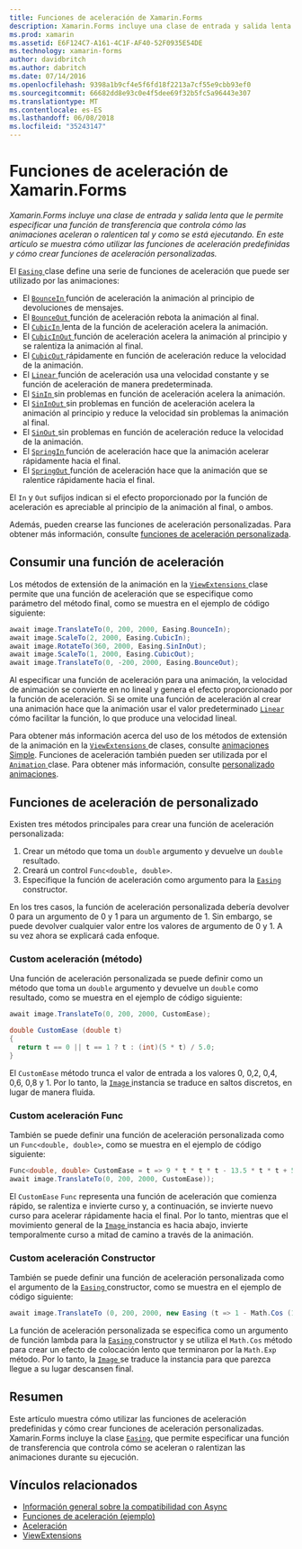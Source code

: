 ```yaml
---
title: Funciones de aceleración de Xamarin.Forms
description: Xamarin.Forms incluye una clase de entrada y salida lenta que le permite especificar una función de transferencia que controla cómo las animaciones aceleran o ralenticen tal y como se está ejecutando. En este artículo se muestra cómo usar las funciones de aceleración predefinidas y cómo crear funciones de aceleración personalizadas.
ms.prod: xamarin
ms.assetid: E6F124C7-A161-4C1F-AF40-52F0935E54DE
ms.technology: xamarin-forms
author: davidbritch
ms.author: dabritch
ms.date: 07/14/2016
ms.openlocfilehash: 9398a1b9cf4e5f6fd18f2213a7cf55e9cbb93ef0
ms.sourcegitcommit: 66682dd8e93c0e4f5dee69f32b5fc5a96443e307
ms.translationtype: MT
ms.contentlocale: es-ES
ms.lasthandoff: 06/08/2018
ms.locfileid: "35243147"
---
```

# <a name="easing-functions-in-xamarinforms"></a>Funciones de aceleración de Xamarin.Forms

_Xamarin.Forms incluye una clase de entrada y salida lenta que le permite especificar una función de transferencia que controla cómo las animaciones aceleran o ralenticen tal y como se está ejecutando. En este artículo se muestra cómo utilizar las funciones de aceleración predefinidas y cómo crear funciones de aceleración personalizadas._


El [ `Easing` ](https://developer.xamarin.com/api/type/Xamarin.Forms.Easing/) clase define una serie de funciones de aceleración que puede ser utilizado por las animaciones:

- El [ `BounceIn` ](https://developer.xamarin.com/api/field/Xamarin.Forms.Easing.BounceIn/) función de aceleración la animación al principio de devoluciones de mensajes.
- El [ `BounceOut` ](https://developer.xamarin.com/api/field/Xamarin.Forms.Easing.BounceOut/) función de aceleración rebota la animación al final.
- El [ `CubicIn` ](https://developer.xamarin.com/api/field/Xamarin.Forms.Easing.CubicIn/) lenta de la función de aceleración acelera la animación.
- El [ `CubicInOut` ](https://developer.xamarin.com/api/field/Xamarin.Forms.Easing.CubicInOut/) función de aceleración acelera la animación al principio y se ralentiza la animación al final.
- El [ `CubicOut` ](https://developer.xamarin.com/api/field/Xamarin.Forms.Easing.CubicOut/) rápidamente en función de aceleración reduce la velocidad de la animación.
- El [ `Linear` ](https://developer.xamarin.com/api/field/Xamarin.Forms.Easing.Linear/) función de aceleración usa una velocidad constante y se función de aceleración de manera predeterminada.
- El [ `SinIn` ](https://developer.xamarin.com/api/field/Xamarin.Forms.Easing.SinIn/) sin problemas en función de aceleración acelera la animación.
- El [ `SinInOut` ](https://developer.xamarin.com/api/field/Xamarin.Forms.Easing.SinInOut/) sin problemas en función de aceleración acelera la animación al principio y reduce la velocidad sin problemas la animación al final.
- El [ `SinOut` ](https://developer.xamarin.com/api/field/Xamarin.Forms.Easing.SinOut/) sin problemas en función de aceleración reduce la velocidad de la animación.
- El [ `SpringIn` ](https://developer.xamarin.com/api/field/Xamarin.Forms.Easing.SpringIn/) función de aceleración hace que la animación acelerar rápidamente hacia el final.
- El [ `SpringOut` ](https://developer.xamarin.com/api/field/Xamarin.Forms.Easing.SpringOut/) función de aceleración hace que la animación que se ralentice rápidamente hacia el final.

El `In` y `Out` sufijos indican si el efecto proporcionado por la función de aceleración es apreciable al principio de la animación al final, o ambos.

Además, pueden crearse las funciones de aceleración personalizadas. Para obtener más información, consulte [funciones de aceleración personalizada](#customeasing).

## <a name="consuming-an-easing-function"></a>Consumir una función de aceleración

Los métodos de extensión de la animación en la [ `ViewExtensions` ](https://developer.xamarin.com/api/type/Xamarin.Forms.ViewExtensions/) clase permite que una función de aceleración que se especifique como parámetro del método final, como se muestra en el ejemplo de código siguiente:

```csharp
await image.TranslateTo(0, 200, 2000, Easing.BounceIn);
await image.ScaleTo(2, 2000, Easing.CubicIn);
await image.RotateTo(360, 2000, Easing.SinInOut);
await image.ScaleTo(1, 2000, Easing.CubicOut);
await image.TranslateTo(0, -200, 2000, Easing.BounceOut);
```

Al especificar una función de aceleración para una animación, la velocidad de animación se convierte en no lineal y genera el efecto proporcionado por la función de aceleración. Si se omite una función de aceleración al crear una animación hace que la animación usar el valor predeterminado [ `Linear` ](https://developer.xamarin.com/api/field/Xamarin.Forms.Easing.Linear/) cómo facilitar la función, lo que produce una velocidad lineal.

Para obtener más información acerca del uso de los métodos de extensión de la animación en la [ `ViewExtensions` ](https://developer.xamarin.com/api/type/Xamarin.Forms.ViewExtensions/) de clases, consulte [animaciones Simple](~/xamarin-forms/user-interface/animation/simple.md). Funciones de aceleración también pueden ser utilizada por el [ `Animation` ](https://developer.xamarin.com/api/type/Xamarin.Forms.Animation/) clase. Para obtener más información, consulte [personalizado animaciones](~/xamarin-forms/user-interface/animation/custom.md).

<a name="customeasing" />

## <a name="custom-easing-functions"></a>Funciones de aceleración de personalizado

Existen tres métodos principales para crear una función de aceleración personalizada:

1. Crear un método que toma un `double` argumento y devuelve un `double` resultado.
1. Creará un control `Func<double, double>`.
1. Especifique la función de aceleración como argumento para la [ `Easing` ](https://developer.xamarin.com/api/type/Xamarin.Forms.Easing/) constructor.

En los tres casos, la función de aceleración personalizada debería devolver 0 para un argumento de 0 y 1 para un argumento de 1. Sin embargo, se puede devolver cualquier valor entre los valores de argumento de 0 y 1. A su vez ahora se explicará cada enfoque.

### <a name="custom-easing-method"></a>Custom aceleración (método)

Una función de aceleración personalizada se puede definir como un método que toma un `double` argumento y devuelve un `double` como resultado, como se muestra en el ejemplo de código siguiente:

```csharp
await image.TranslateTo(0, 200, 2000, CustomEase);

double CustomEase (double t)
{
  return t == 0 || t == 1 ? t : (int)(5 * t) / 5.0;
}
```

El `CustomEase` método trunca el valor de entrada a los valores 0, 0,2, 0,4, 0,6, 0,8 y 1. Por lo tanto, la [ `Image` ](https://developer.xamarin.com/api/type/Xamarin.Forms.Image/) instancia se traduce en saltos discretos, en lugar de manera fluida.

### <a name="custom-easing-func"></a>Custom aceleración Func

También se puede definir una función de aceleración personalizada como un `Func<double, double>`, como se muestra en el ejemplo de código siguiente:

```csharp
Func<double, double> CustomEase = t => 9 * t * t * t - 13.5 * t * t + 5.5 * t;
await image.TranslateTo(0, 200, 2000, CustomEase));
```

El `CustomEase` `Func` representa una función de aceleración que comienza rápido, se ralentiza e invierte curso y, a continuación, se invierte nuevo curso para acelerar rápidamente hacia el final. Por lo tanto, mientras que el movimiento general de la [ `Image` ](https://developer.xamarin.com/api/type/Xamarin.Forms.Image/) instancia es hacia abajo, invierte temporalmente curso a mitad de camino a través de la animación.

### <a name="custom-easing-constructor"></a>Custom aceleración Constructor

También se puede definir una función de aceleración personalizada como el argumento de la [ `Easing` ](https://developer.xamarin.com/api/type/Xamarin.Forms.Easing/) constructor, como se muestra en el ejemplo de código siguiente:

```csharp
await image.TranslateTo (0, 200, 2000, new Easing (t => 1 - Math.Cos (10 * Math.PI * t) * Math.Exp (-5 * t)));
```

La función de aceleración personalizada se especifica como un argumento de función lambda para la [ `Easing` ](https://developer.xamarin.com/api/type/Xamarin.Forms.Easing/) constructor y se utiliza el `Math.Cos` método para crear un efecto de colocación lento que terminaron por la `Math.Exp` método. Por lo tanto, la [ `Image` ](https://developer.xamarin.com/api/type/Xamarin.Forms.Image/) se traduce la instancia para que parezca llegue a su lugar descansen final.

## <a name="summary"></a>Resumen

Este artículo muestra cómo utilizar las funciones de aceleración predefinidas y cómo crear funciones de aceleración personalizadas. Xamarin.Forms incluye la clase [`Easing`](https://developer.xamarin.com/api/type/Xamarin.Forms.Easing/), que permite especificar una función de transferencia que controla cómo se aceleran o ralentizan las animaciones durante su ejecución.



## <a name="related-links"></a>Vínculos relacionados

- [Información general sobre la compatibilidad con Async](~/cross-platform/platform/async.md)
- [Funciones de aceleración (ejemplo)](https://developer.xamarin.com/samples/xamarin-forms/userinterface/animation/easing/)
- [Aceleración](https://developer.xamarin.com/api/type/Xamarin.Forms.Easing/)
- [ViewExtensions](https://developer.xamarin.com/api/type/Xamarin.Forms.ViewExtensions/)
